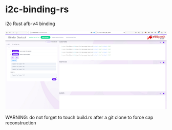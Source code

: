 # i2c-binding-rs
i2c Rust afb-v4 binding

![i2c-binding](docs/assets/i2c-binding-sample.png)

WARNING: do not forget to touch build.rs after a git clone to force cap reconstruction
